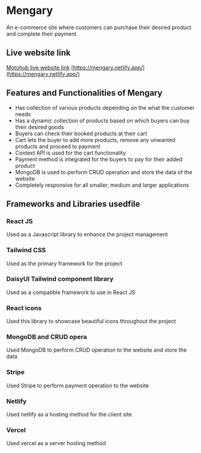 # Mengary

An e-commerce site where customers can purchase their desired product and complete their payment

## Live website link

[Motohub live website link](https://mengary.netlify.app/)
[https://mengary.netlify.app/](https://mengary.netlify.app/)

## Features and Functionalities of Mengary

- Has collection of various products depending on the what the customer needs
- Has a dynamic collection of products based on which buyers can buy their desired goods
- Buyers can check their booked products at their cart
- Cart lets the buyer to add more products, remove any unwanted products and proceed to payment
- Context API is used for the cart functionality
- Payment method is integrated for the buyers to pay for their added product
- MongoDB is used to perform CRUD operation and store the data of the website
- Completely responsive for all smaller, medium and larger applications

## Frameworks and Libraries usedfile

### React JS

Used as a Javascript library to enhance the project management

### Tailwind CSS

Used as the primary framework for the project

### DaisyUI Tailwind component library

Used as a compatible framework to use in React JS

### React icons

Used this library to showcase beautiful icons throughout the project

### MongoDB and CRUD opera

Used MongoDB to perform CRUD operation to the website and store the data

### Stripe

Used Stripe to perform payment operation to the website

### Netlify

Used netlify as a hosting method for the client site

### Vercel

Used vercel as a server hosting method
